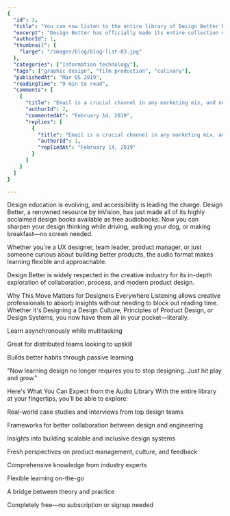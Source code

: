 ```yaml
---
{
  "id": 3,
  "title": "You can now listen to the entire library of Design Better books for free",
  "excerpt": "Design Better has officially made its entire collection of design-focused books available in audio format for free. Now you can learn about design systems, product thinking, and team collaboration while commuting, exercising, or relaxing—no screen required.",
  "authorId": 1,
  "thumbnail": {
    "large": "/images/blog/blog-list-03.jpg"
  },
  "categories": ["Information technology"],
  "tags": ["graphic design", "film production", "culinary"],
  "publishedAt": "Mar 05 2019",
  "readingTime": "9 min to read",
  "comments": [
    {
      "title": "Email is a crucial channel in any marketing mix, and never has this been truer than for today’s entrepreneur. Curious what to say.",
      "authorId": 2,
      "commentedAt": "February 14, 2019",
      "replies": [
        {
          "title": "Email is a crucial channel in any marketing mix, and never has this been truer than for today’s entrepreneur. Curious what to say.",
          "authorId": 1,
          "repliedAt": "February 14, 2019"
        }
      ]
    }
  ]
}

---
```

Design education is evolving, and accessibility is leading the charge. Design Better, a renowned resource by InVision, has just made all of its highly acclaimed design books available as free audiobooks. Now you can sharpen your design thinking while driving, walking your dog, or making breakfast—no screen needed.

Whether you're a UX designer, team leader, product manager, or just someone curious about building better products, the audio format makes learning flexible and approachable.

Design Better is widely respected in the creative industry for its in-depth exploration of collaboration, process, and modern product design.

Why This Move Matters for Designers Everywhere
Listening allows creative professionals to absorb insights without needing to block out reading time. Whether it's Designing a Design Culture, Principles of Product Design, or Design Systems, you now have them all in your pocket—literally.

Learn asynchronously while multitasking

Great for distributed teams looking to upskill

Builds better habits through passive learning

"Now learning design no longer requires you to stop designing. Just hit play and grow."

Here's What You Can Expect from the Audio Library
With the entire library at your fingertips, you’ll be able to explore:

Real-world case studies and interviews from top design teams

Frameworks for better collaboration between design and engineering

Insights into building scalable and inclusive design systems

Fresh perspectives on product management, culture, and feedback

Comprehensive knowledge from industry experts

Flexible learning on-the-go

A bridge between theory and practice

Completely free—no subscription or signup needed